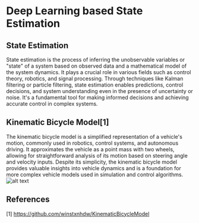 # Deep Learning based State Estimation
## State Estimation
State estimation is the process of inferring the unobservable variables or "state" of a system based on observed data and a mathematical model of the system dynamics. It plays a crucial role in various fields such as control theory, robotics, and signal processing. Through techniques like Kalman filtering or particle filtering, state estimation enables predictions, control decisions, and system understanding even in the presence of uncertainty or noise. It's a fundamental tool for making informed decisions and achieving accurate control in complex systems.

## Kinematic Bicycle Model[1]
The kinematic bicycle model is a simplified representation of a vehicle's motion, commonly used in robotics, control systems, and autonomous driving. It approximates the vehicle as a point mass with two wheels, allowing for straightforward analysis of its motion based on steering angle and velocity inputs. Despite its simplicity, the kinematic bicycle model provides valuable insights into vehicle dynamics and is a foundation for more complex vehicle models used in simulation and control algorithms.
![alt text](./doc/animation.gif)



## References
[1] https://github.com/winstxnhdw/KinematicBicycleModel
